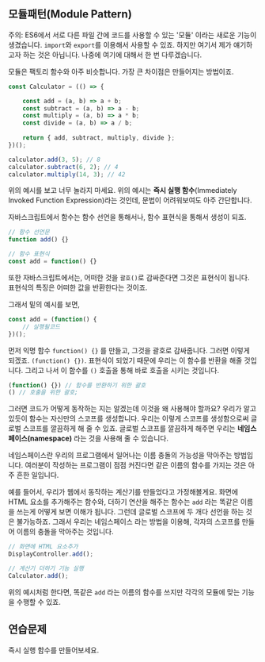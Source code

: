 ## 모듈패턴(Module Pattern)

주의: ES6에서 서로 다른 파일 간에 코드를 사용할 수 있는 '모듈' 이라는 새로운 기능이 생겼습니다. `import`와 `export`를 이용해서 사용할 수 있죠. 하지만 여기서 제가 얘기하고자 하는 것은 아닙니다. 나중에 여기에 대해서 한 번 다루겠습니다.

모듈은 팩토리 함수와 아주 비슷합니다. 가장 큰 차이점은 만들어지는 방법이죠.

```javascript
const Calculator = (() => {

    const add = (a, b) => a + b;
    const subtract = (a, b) => a - b;
    const multiply = (a, b) => a * b;
    const divide = (a, b) => a / b;
    
    return { add, subtract, multiply, divide };   
})();

calculator.add(3, 5); // 8
calculator.subtract(6, 2); // 4
calculator.multiply(14, 3); // 42
```

위의 예시를 보고 너무 놀라지 마세요. 위의 예시는 **즉시 실행 함수**(Immediately Invoked Function Expression)라는 것인데, 문법이 어려워보여도 아주 간단합니다.

자바스크립트에서 함수는 함수 선언을 통해서나, 함수 표현식을 통해서 생성이 되죠.

```javascript
// 함수 선언문
function add() {}

// 함수 표현식
const add = function() {}
```

또한 자바스크립트에서는, 어떠한 것을 `괄호()`로 감싸준다면 그것은 표현식이 됩니다. 표현식의 특징은 어떠한 값을 반환한다는 것이죠. 

그래서 밑의 예시를 보면,

```javascript
const add = (function() {
    // 실행될코드
})();
```

먼저 익명 함수 `function() {}` 를 만들고, 그것을 괄호로 감싸줍니다. 
그러면 이렇게 되겠죠. `(function() {})`. 표현식이 되었기 때문에 우리는 이 함수를 반환을 해줄 것입니다. 그리고 나서 이 함수를 `()` 호출을 통해 바로 호출을 시키는 것입니다.

```javascript
(function() {}) // 함수를 반환하기 위한 괄호
() // 호출을 위한 괄호;
```

그러면 코드가 어떻게 동작하는 지는 알겠는데 이것을 왜 사용해야 할까요?
우리가 알고 있듯이 함수는 자신만의 스코프를 생성합니다. 우리는 이렇게 스코프를 생성함으로써 글로벌 스코프를 깔끔하게 해 줄 수 있죠. 글로벌 스코프를 깔끔하게 해주면 우리는 **네임스페이스(namespace)** 라는 것을 사용해 줄 수 있습니다.

네임스페이스란 우리의 프로그램에서 일어나는 이름 충돌의 가능성을 막아주는 방법입니다. 여러분이 작성하는 프로그램이 점점 커진다면 같은 이름의 함수를 가지는 것은 아주 흔한 일입니다. 

예를 들어서, 우리가 웹에서 동작하는 계산기를 만들었다고 가정해볼게요. 화면에 HTML 요소를 추가해주는 함수와, 더하기 연산을 해주는 함수는 `add` 라는 똑같은 이름을 쓰는게 어떻게 보면 이해가 됩니다. 그런데 글로벌 스코프에 두 개다 선언을 하는 것은 불가능하죠. 그래서 우리는 네임스페이스 라는 방법을 이용해, 각자의 스코프를 만들어 이름의 충돌을 
막아주는 것입니다.

```javascript
// 화면에 HTML 요소추가
DisplayController.add();

// 계산기 더하기 기능 실행
Calculator.add();
```

위의 예시처럼 한다면, 똑같은 `add` 라는 이름의 함수를 쓰지만 각각의 모듈에 맞는 기능을 수행할 수 있죠.

## 연습문제

즉시 실행 함수를 만들어보세요.





